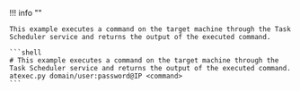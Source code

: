 !!! info ""

    This example executes a command on the target machine through the Task Scheduler service and returns the output of the executed command.

    ```shell
    # This example executes a command on the target machine through the Task Scheduler service and returns the output of the executed command.
    atexec.py domain/user:password@IP <command>
    ```

